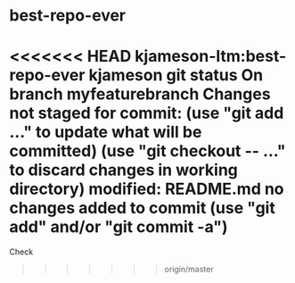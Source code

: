 # best-repo-ever

<<<<<<< HEAD
kjameson-ltm:best-repo-ever kjameson git status
On branch myfeaturebranch
Changes not staged for commit:
      (use "git add <file>..." to update what will be committed)
      (use "git checkout -- <file>..." to discard changes in working directory)
   modified: README.md
no changes added to commit (use "git add" and/or "git commit -a")
=======
Check
>>>>>>> origin/master
